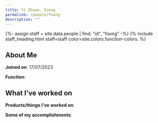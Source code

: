 ```yaml
---
title: Yi Zhuan, Foong
permalink: /people/foong
description: ""
---
```


{%- assign staff = site.data.people | find: "id", "foong" -%}
{% include staff_heading.html staff=staff color=site.colors.function-colors. %}

## About Me

**Joined on**: 17/07/2023

**Function**: 

## What I've worked on

**Products/things I've worked on**:


**Some of my accomplishments**:

